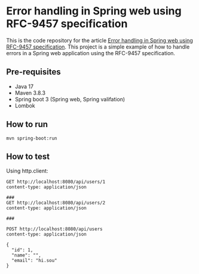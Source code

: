 # Error handling in Spring web using RFC-9457 specification

This is the code repository for the article [Error handling in Spring web using RFC-9457 specification](https://abdelrani.com/blog/the-standard-way-for-handling-error-responses-in-spring-web).
This project is a simple example of how to handle errors in a Spring web application using the RFC-9457 specification.

## Pre-requisites
- Java 17
- Maven 3.8.3
- Spring boot 3 (Spring web, Spring valifation)
- Lombok

## How to run
```shell
mvn spring-boot:run
```

## How to test
Using http.client:

```shell
GET http://localhost:8080/api/users/1
content-type: application/json

###
GET http://localhost:8080/api/users/2
content-type: application/json

###

POST http://localhost:8080/api/users
content-type: application/json

{
  "id": 1,
  "name": "",
  "email": "hi.sou"
}
```